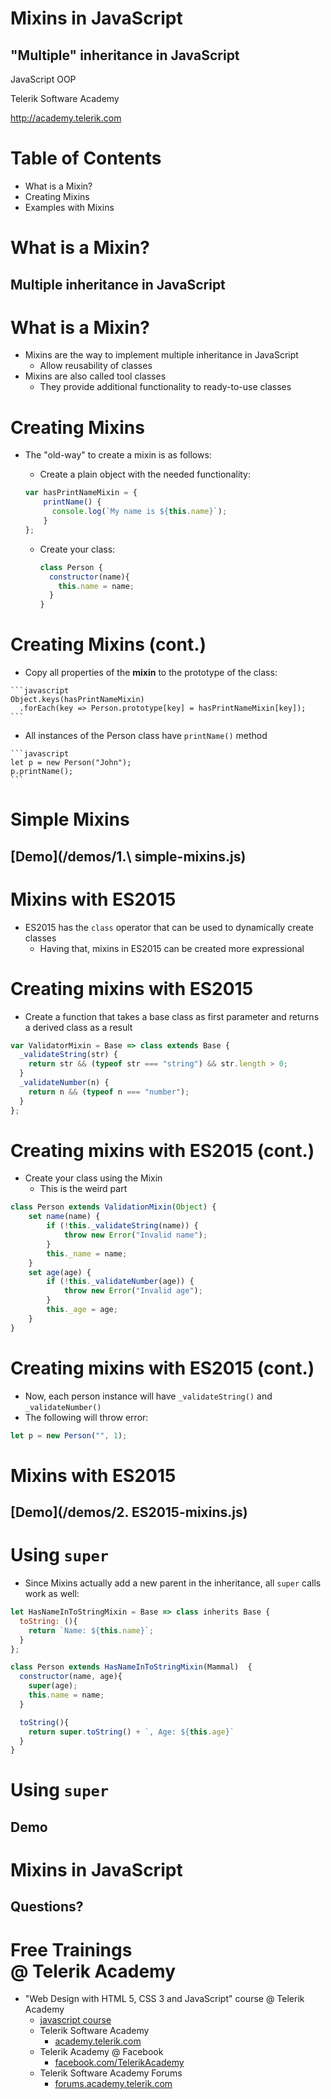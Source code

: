 <!-- section start -->
<!-- attr: { id:'', class:'slide-title', showInPresentation:true, hasScriptWrapper:true } -->
# Mixins in JavaScript
## "Multiple" inheritance in JavaScript
<!-- <img class="slide-image" showInPresentation="false" src="imgs/pic00.png" style="top:48.48%; left:65.53%; width:38.79%; z-index:-1" /> -->
<article class="signature">
	<p class="signature-course">JavaScript OOP</p>
	<p class="signature-initiative">Telerik Software Academy</p>
	<a href="http://academy.telerik.com" class="signature-link">http://academy.telerik.com</a>
</article>


<!-- section start -->
<!-- attr: { id:'', showInPresentation:true, hasScriptWrapper:true } -->
# Table of Contents

- What is a Mixin?
- Creating Mixins
- Examples with Mixins

<!-- <img class="slide-image" showInPresentation="false" src="imgs/pic02.png" style="top:15.22%; left:67.55%; width:38.79%; z-index:-1" /> -->

<!-- section start -->
<!-- attr: { class:'slide-section' } -->

# What is a Mixin?
##  Multiple inheritance in JavaScript

# What is a Mixin?

- Mixins are the way to implement multiple inheritance in JavaScript
  - Allow reusability of classes
- Mixins are also called tool classes
  - They provide additional functionality to ready-to-use classes

# Creating Mixins

- The "old-way" to create a mixin is as follows:

  -  Create a plain object with the needed functionality:

    ```javascript
    var hasPrintNameMixin = {
        printName() {
          console.log(`My name is ${this.name}`);
        }
    };
    ```

  -  Create your class:

      ```javascript
      class Person {
        constructor(name){
          this.name = name;
        }
      }
      ```

<!-- attr: {hasScriptWrapper: true} --> 
# Creating Mixins (cont.)

  -  Copy all properties of the **mixin** to the prototype of the class:

    ```javascript
    Object.keys(hasPrintNameMixin)
      .forEach(key => Person.prototype[key] = hasPrintNameMixin[key]);
    ```
  -  All instances of the Person class have `printName()` method

    ```javascript
    let p = new Person("John");
    p.printName();
    ```

<!-- attr: {class:'slide-section demo'} -->
#   Simple Mixins
##  [Demo](/demos/1.\ simple-mixins.js)


# Mixins with ES2015

- ES2015 has the `class` operator that can be used to dynamically create classes
  - Having that, mixins in ES2015 can be created more expressional


# Creating mixins with ES2015

- Create a function that takes a base class as first parameter and returns a derived class as a result

```javascript
var ValidatorMixin = Base => class extends Base {
  _validateString(str) {
    return str && (typeof str === "string") && str.length > 0;
  }
  _validateNumber(n) {
    return n && (typeof n === "number");
  }
};
```

<!-- attr: {showInPresentation:true, style:'font-size:0.9em'} -->

# Creating mixins with ES2015 (cont.)

- Create your class using the Mixin
  - This is the weird part

```javascript
class Person extends ValidationMixin(Object) {
    set name(name) {
        if (!this._validateString(name)) {
            throw new Error("Invalid name");
        }
        this._name = name;
    }
    set age(age) {
        if (!this._validateNumber(age)) {
            throw new Error("Invalid age");
        }
        this._age = age;
    }
}
```

<!-- attr: {showInPresentation:true, style:'font-size:0.9em'} -->

# Creating mixins with ES2015 (cont.)

-  Now, each person instance will have `_validateString()` and `_validateNumber()`
  - The following will throw error:

```javascript
let p = new Person("", 1);
```

<!-- attr: {class:'slide-section demo'} -->

#   Mixins with ES2015
##  [Demo](/demos/2. ES2015-mixins.js)


<!-- attr: {showInPresentation:true, style:'font-size:0.9em'} -->

# Using `super`

- Since Mixins actually add a new parent in the inheritance, all `super` calls work as well:

```javascript
let HasNameInToStringMixin = Base => class inherits Base {
  toString: (){
    return `Name: ${this.name}`;
  }
};

class Person extends HasNameInToStringMixin(Mammal)  {
  constructor(name, age){
    super(age);
    this.name = name;
  }

  toString(){
    return super.toString() + `, Age: ${this.age}`
  }
}
```

<!-- attr: {class:'slide-section demo'} -->

# Using `super`
##  Demo

<!-- Questions -->
<!-- section start -->
<!-- attr: { hasScriptWrapper:true, class:"slide-questions", id:"questions" } -->
# Mixins in JavaScript
## Questions?


<!-- attr: { showInPresentation: true, hasScriptWrapper: true, style:'font-size: 0.9em' } -->
# Free Trainings<br/>@ Telerik Academy
- "Web Design with HTML 5, CSS 3 and JavaScript" course @ Telerik Academy
    - [javascript course](http://academy.telerik.com/student-courses/web-design-and-ui/javascript-fundamentals/about)
  - Telerik Software Academy
    - [academy.telerik.com](academy.telerik.com)
  - Telerik Academy @ Facebook
    - [facebook.com/TelerikAcademy](facebook.com/TelerikAcademy)
  - Telerik Software Academy Forums
    - [forums.academy.telerik.com](http://telerikacademy.com/Forum/Home)

<!-- <img class="slide-image" showInPresentation="false"  src="imgs/pic00.png" style="top:58.18%; left:90.52%; width:16.97%; z-index:-1" /> -->
